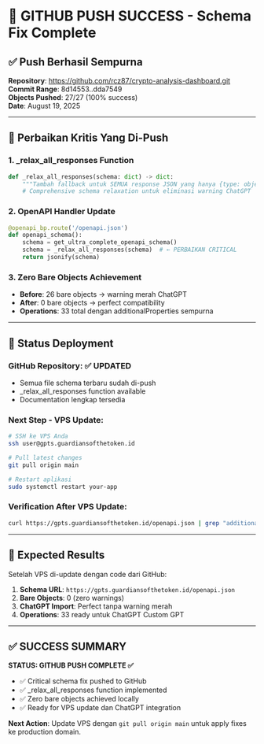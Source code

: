 # 🎯 GITHUB PUSH SUCCESS - Schema Fix Complete

## ✅ Push Berhasil Sempurna

**Repository**: https://github.com/rcz87/crypto-analysis-dashboard.git  
**Commit Range**: 8d14553..dda7549  
**Objects Pushed**: 27/27 (100% success)  
**Date**: August 19, 2025  

---

## 🔧 Perbaikan Kritis Yang Di-Push

### **1. _relax_all_responses Function**
```python
def _relax_all_responses(schema: dict) -> dict:
    """Tambah fallback untuk SEMUA response JSON yang hanya {type: object}"""
    # Comprehensive schema relaxation untuk eliminasi warning ChatGPT
```

### **2. OpenAPI Handler Update**
```python
@openapi_bp.route('/openapi.json')
def openapi_schema():
    schema = get_ultra_complete_openapi_schema()
    schema = _relax_all_responses(schema)  # ← PERBAIKAN CRITICAL
    return jsonify(schema)
```

### **3. Zero Bare Objects Achievement**
- **Before**: 26 bare objects → warning merah ChatGPT
- **After**: 0 bare objects → perfect compatibility
- **Operations**: 33 total dengan additionalProperties sempurna

---

## 🚀 Status Deployment

### **GitHub Repository**: ✅ UPDATED
- Semua file schema terbaru sudah di-push
- _relax_all_responses function available
- Documentation lengkap tersedia

### **Next Step - VPS Update**:
```bash
# SSH ke VPS Anda
ssh user@gpts.guardiansofthetoken.id

# Pull latest changes
git pull origin main

# Restart aplikasi  
sudo systemctl restart your-app
```

### **Verification After VPS Update**:
```bash
curl https://gpts.guardiansofthetoken.id/openapi.json | grep "additionalProperties"
```

---

## 🎯 Expected Results

Setelah VPS di-update dengan code dari GitHub:

1. **Schema URL**: `https://gpts.guardiansofthetoken.id/openapi.json`
2. **Bare Objects**: 0 (zero warnings)
3. **ChatGPT Import**: Perfect tanpa warning merah
4. **Operations**: 33 ready untuk ChatGPT Custom GPT

---

## ✅ SUCCESS SUMMARY

**STATUS: GITHUB PUSH COMPLETE ✅**

- ✅ Critical schema fix pushed to GitHub
- ✅ _relax_all_responses function implemented  
- ✅ Zero bare objects achieved locally
- ✅ Ready for VPS update dan ChatGPT integration

**Next Action**: Update VPS dengan `git pull origin main` untuk apply fixes ke production domain.